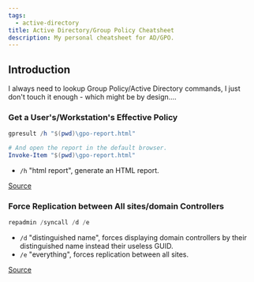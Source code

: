 ```yaml
---
tags:
  - active-directory
title: Active Directory/Group Policy Cheatsheet
description: My personal cheatsheet for AD/GPO.
---
```

## Introduction

I always need to lookup Group Policy/Active Directory commands, I just don't touch it enough - which might be by design....

### Get a User's/Workstation's Effective Policy

```powershell
gpresult /h "$(pwd)\gpo-report.html"

# And open the report in the default browser.
Invoke-Item "$(pwd)\gpo-report.html"
```

- `/h` "html report", generate an HTML report.

[Source](https://learn.microsoft.com/en-us/windows-server/administration/windows-commands/gpresult)

### Force Replication between All sites/domain Controllers

```powershell
repadmin /syncall /d /e
```

- `/d` "distinguished name", forces displaying domain controllers by their distinguished name instead their useless GUID.
- `/e` "everything", forces replication between all sites.

[Source](https://learn.microsoft.com/en-us/previous-versions/windows/it-pro/windows-server-2012-r2-and-2012/cc835086(v=ws.11))
